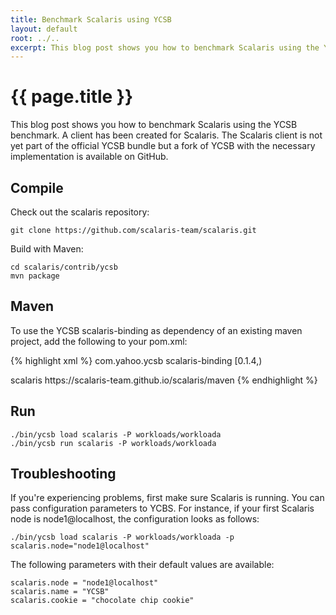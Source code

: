 ```yaml
---
title: Benchmark Scalaris using YCSB
layout: default
root: ../..
excerpt: This blog post shows you how to benchmark Scalaris using the YCSB benchmark.
---
```


# {{ page.title }}

This blog post shows you how to benchmark Scalaris using the YCSB benchmark.  A
client has been created for Scalaris. The Scalaris client is not yet part of the
official YCSB bundle but a fork of YCSB with the necessary implementation is
available on GitHub.

## Compile

Check out the scalaris repository:

    git clone https://github.com/scalaris-team/scalaris.git

Build with Maven:

    cd scalaris/contrib/ycsb
    mvn package

## Maven

To use the YCSB scalaris-binding as dependency of an existing maven project,
add the following to your pom.xml:

{% highlight xml %}
<dependencies>
  <dependency>
    <groupId>com.yahoo.ycsb</groupId>
    <artifactId>scalaris-binding</artifactId>
    <version>[0.1.4,)</version>
  </dependency>
</dependencies>

<repositories>
  <repository>
    <id>scalaris</id>
    <url>https://scalaris-team.github.io/scalaris/maven</url>
  </repository>
</repositories>
{% endhighlight %}

## Run

    ./bin/ycsb load scalaris -P workloads/workloada
    ./bin/ycsb run scalaris -P workloads/workloada

## Troubleshooting

If you're experiencing problems, first make sure Scalaris is running. You can
pass configuration parameters to YCBS. For instance, if your first Scalaris node
is node1@localhost, the configuration looks as follows:

    ./bin/ycsb load scalaris -P workloads/workloada -p scalaris.node="node1@localhost"

The following parameters with their default values are available:

    scalaris.node = "node1@localhost"
    scalaris.name = "YCSB"
    scalaris.cookie = "chocolate chip cookie"
